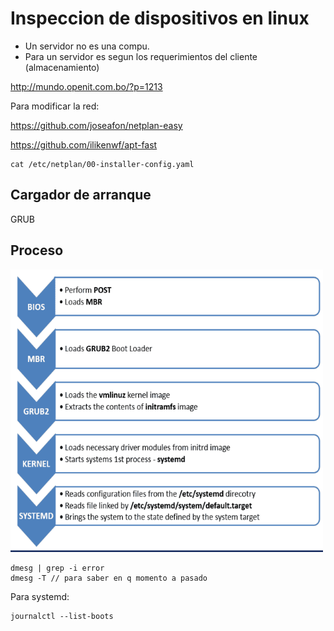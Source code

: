 # Inspeccion de dispositivos en linux

- Un servidor no es una compu.
- Para un servidor es segun los requerimientos del cliente (almacenamiento)

http://mundo.openit.com.bo/?p=1213

Para modificar la red:

https://github.com/joseafon/netplan-easy

https://github.com/ilikenwf/apt-fast

```
cat /etc/netplan/00-installer-config.yaml
```

## Cargador de arranque

GRUB

## Proceso

<img src="../assets/proceso.png" width=500 />

```
dmesg | grep -i error
dmesg -T // para saber en q momento a pasado
```

Para systemd:

```
journalctl --list-boots
```

